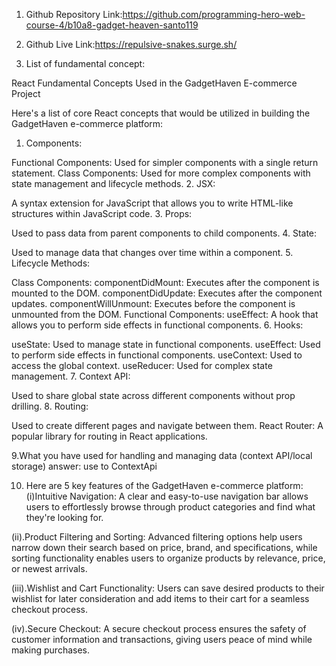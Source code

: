 
1. Github Repository Link:https://github.com/programming-hero-web-course-4/b10a8-gadget-heaven-santo119

2. Github Live Link:https://repulsive-snakes.surge.sh/

3. List of fundamental concept:

React Fundamental Concepts Used in the GadgetHaven E-commerce Project

Here's a list of core React concepts that would be utilized in building the GadgetHaven e-commerce platform:

1. Components:

Functional Components: Used for simpler components with a single return statement.
Class Components: Used for more complex components with state management and lifecycle methods.
2. JSX:

A syntax extension for JavaScript that allows you to write HTML-like structures within JavaScript code.
3. Props:

Used to pass data from parent components to child components.
4. State:

Used to manage data that changes over time within a component.
5. Lifecycle Methods:

Class Components:
componentDidMount: Executes after the component is mounted to the DOM.
componentDidUpdate: Executes after the component updates.
componentWillUnmount: Executes before the component is unmounted from the DOM.
Functional Components:
useEffect: A hook that allows you to perform side effects in functional components.
6. Hooks:

useState: Used to manage state in functional components.
useEffect: Used to perform side effects in functional components.
useContext: Used to access the global context.
useReducer: Used for complex state management.
7. Context API:

Used to share global state across different components without prop drilling.
8. Routing:

Used to create different pages and navigate between them.
React Router: A popular library for routing in React applications.

9.What you have used for handling and managing data (context
API/local storage)
answer: use to ContextApi

10. Here are 5 key features of the GadgetHaven e-commerce platform:
(i)Intuitive Navigation: A clear and easy-to-use navigation bar allows users to effortlessly browse through product categories and find what they're looking for.
 
 (ii).Product Filtering and Sorting: Advanced filtering options help users narrow down their search based on price, brand, and specifications, while sorting functionality enables users to organize products by relevance, price, or newest arrivals.

 (iii).Wishlist and Cart Functionality: Users can save desired products to their wishlist for later consideration and add items to their cart for a seamless checkout process.

 (iv).Secure Checkout: A secure checkout process ensures the safety of customer information and transactions, giving users peace of mind while making purchases.
